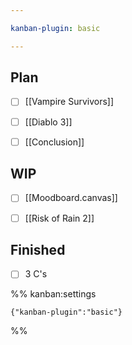 ```yaml
---

kanban-plugin: basic

---
```


## Plan

- [ ] [[Vampire Survivors]]
- [ ] [[Diablo 3]]
- [ ] [[Conclusion]]


## WIP

- [ ] [[Moodboard.canvas]]
- [ ] [[Risk of Rain 2]]


## Finished

- [ ] 3 C's




%% kanban:settings
```
{"kanban-plugin":"basic"}
```
%%